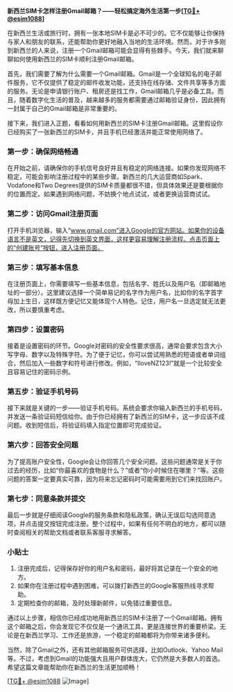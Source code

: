 **新西兰SIM卡怎样注册Gmail邮箱？——轻松搞定海外生活第一步[[TG💪+ @esim1088](https://t.me/s/esim1088)]**

在新西兰生活或旅行时，拥有一张本地SIM卡是必不可少的。它不仅能够让你保持与家人和朋友的联系，还能帮助你更好地融入当地的生活环境。然而，对于许多刚到新西兰的人来说，注册一个Gmail邮箱可能会显得有些棘手。今天，我们就来聊聊如何使用新西兰的SIM卡顺利注册Gmail邮箱。

首先，我们需要了解为什么需要一个Gmail邮箱。Gmail是一个全球知名的电子邮件服务，它不仅提供了稳定的邮件收发功能，还支持在线存储、文件共享等多方面的服务。无论是申请银行账户、租房还是找工作，Gmail邮箱几乎是必备工具。而且，随着数字化生活的普及，越来越多的服务都需要通过邮箱验证身份，因此拥有一封属于自己的Gmail邮箱是非常重要的。

接下来，我们进入正题，看看如何用新西兰的SIM卡注册Gmail邮箱。这里假设你已经购买了一张新西兰的SIM卡，并且手机已经激活并能正常使用网络了。

### 第一步：确保网络畅通

在开始之前，请确保你的手机信号良好并且有稳定的网络连接。如果你发现网络不稳定，可能会影响注册过程中的某些步骤。新西兰的几大运营商如Spark、Vodafone和Two Degrees提供的SIM卡质量都很不错，但具体效果还是要根据你的位置而定。如果遇到网络问题，不妨换个地点试试，或者更换运营商试试。

### 第二步：访问Gmail注册页面

打开手机浏览器，输入“www.gmail.com”进入Google的官方网站。如果你的设备语言不是英文，记得先切换到英文界面，这样更容易理解注册流程。点击页面上的“创建账号”按钮，进入注册页面。

### 第三步：填写基本信息

在注册页面上，你需要填写一些基本信息，包括名字、姓氏以及用户名（即邮箱地址的一部分）。这里建议选择一个简单易记的名字作为用户名，比如你的名字首字母加上生日，这样既方便记忆又能体现个人特色。记住，用户名一旦选定就无法更改，所以要慎重考虑。

### 第四步：设置密码

接着是设置密码的环节。Google对密码的安全性要求很高，通常会要求包含大小写字母、数字以及特殊字符。为了便于记忆，你可以尝试用熟悉的短语或者单词组合，然后加入一些数字和符号进行修改。例如，“IloveNZ123!”就是一个比较安全且容易记住的密码示例。

### 第五步：验证手机号码

接下来就是关键的一步——验证手机号码。系统会要求你输入新西兰的手机号码，并发送一条验证码短信给你。由于你已经拥有了新西兰的SIM卡，这一步应该不成问题。收到短信后，将验证码填入指定位置即可完成验证。

### 第六步：回答安全问题

为了提高账户安全性，Google会让你回答几个安全问题。这些问题通常是关于你过去的经历，比如“你最喜欢的食物是什么？”或者“你小时候住在哪里？”等。这些问题的答案一定要真实可靠，因为将来忘记密码时可能需要用到它们来找回账户。

### 第七步：同意条款并提交

最后一步就是仔细阅读Google的服务条款和隐私政策，确认无误后勾选同意选项，并点击提交按钮完成注册。整个过程中，如果有任何不明白的地方，都可以随时查阅相关的帮助文档或者联系客服寻求解答。

### 小贴士

1. 注册完成后，记得保存好你的用户名和密码，最好将其记录在一个安全的地方。
2. 如果你在注册过程中遇到困难，可以拨打新西兰的Google客服热线寻求帮助。
3. 定期检查你的邮箱，及时处理新邮件，以免错过重要信息。

通过以上步骤，相信你已经成功地用新西兰的SIM卡注册了一个Gmail邮箱。拥有这个邮箱之后，你会发现它不仅仅是一个通讯工具，更是连接世界的重要桥梁。无论是在新西兰学习、工作还是旅游，一个稳定的邮箱都将为你带来诸多便利。

当然，除了Gmail之外，还有其他邮箱服务可供选择，比如Outlook、Yahoo Mail等。不过，考虑到Gmail的功能强大且用户群体庞大，它仍然是大多数人的首选。希望这篇文章能帮助你在新西兰的生活更加顺畅！

[[TG💪+ @esim1088](https://t.me/s/esim1088) ![Image](https://i.postimg.cc/4NQfJmqS/Snipaste-2025-05-13-00-14-12.png)]